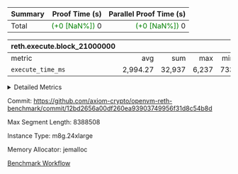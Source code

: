 | Summary | Proof Time (s) | Parallel Proof Time (s) |
|:---|---:|---:|
| Total | <span style='color: green'>(+0 [NaN%])</span> 0 | <span style='color: green'>(+0 [NaN%])</span> 0 |


| reth.execute.block_21000000 |||||
|:---|---:|---:|---:|---:|
|metric|avg|sum|max|min|
| `execute_time_ms     ` |  2,994.27 |  32,937 |  6,237 |  733 |



<details>
<summary>Detailed Metrics</summary>

| group | block_number | num_segments |
| --- | --- | --- |
| reth.execute.block_21000000 | 21000000 | 11 | 

| group | block_number | segment | execute_time_ms |
| --- | --- | --- | --- |
| reth.execute.block_21000000 | 21000000 | 0 | 3,136 | 
| reth.execute.block_21000000 | 21000000 | 1 | 2,994 | 
| reth.execute.block_21000000 | 21000000 | 10 | 733 | 
| reth.execute.block_21000000 | 21000000 | 2 | 2,851 | 
| reth.execute.block_21000000 | 21000000 | 3 | 880 | 
| reth.execute.block_21000000 | 21000000 | 4 | 6,237 | 
| reth.execute.block_21000000 | 21000000 | 5 | 3,418 | 
| reth.execute.block_21000000 | 21000000 | 6 | 3,592 | 
| reth.execute.block_21000000 | 21000000 | 7 | 3,505 | 
| reth.execute.block_21000000 | 21000000 | 8 | 3,426 | 
| reth.execute.block_21000000 | 21000000 | 9 | 2,165 | 

</details>


Commit: https://github.com/axiom-crypto/openvm-reth-benchmark/commit/12bd2656a00df260ea93903749956f31d8c54b8d

Max Segment Length: 8388508

Instance Type: m8g.24xlarge

Memory Allocator: jemalloc

[Benchmark Workflow](https://github.com/axiom-crypto/openvm-reth-benchmark/actions/runs/14654267300)
